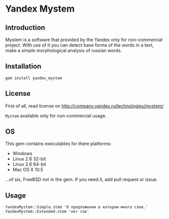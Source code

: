 # Yandex Mystem

## Introduction

Mystem is a software that provided by the Yandex only for non-commercial project. With use of it you can detect base forms of the words in a text, make a simple morphological analysis of russian words.

## Installation

    gem install yandex_mystem

## License

First of all, read license on http://company.yandex.ru/technologies/mystem/

`Mystem` available only for non-commercial usage.

## OS

This gem contains executables for there platforms:

* Windows
* Linux 2.6 32-bit
* Linux 2.6 64-bit
* Mac OS X 10.5

...of six, FreeBSD not in the gem. If you need it, add pull request or issue.

## Usage

    YandexMystem::Simple.stem 'О предложении в котором много слов.'
    YandexMystem::Extended.stem 'нет сов'